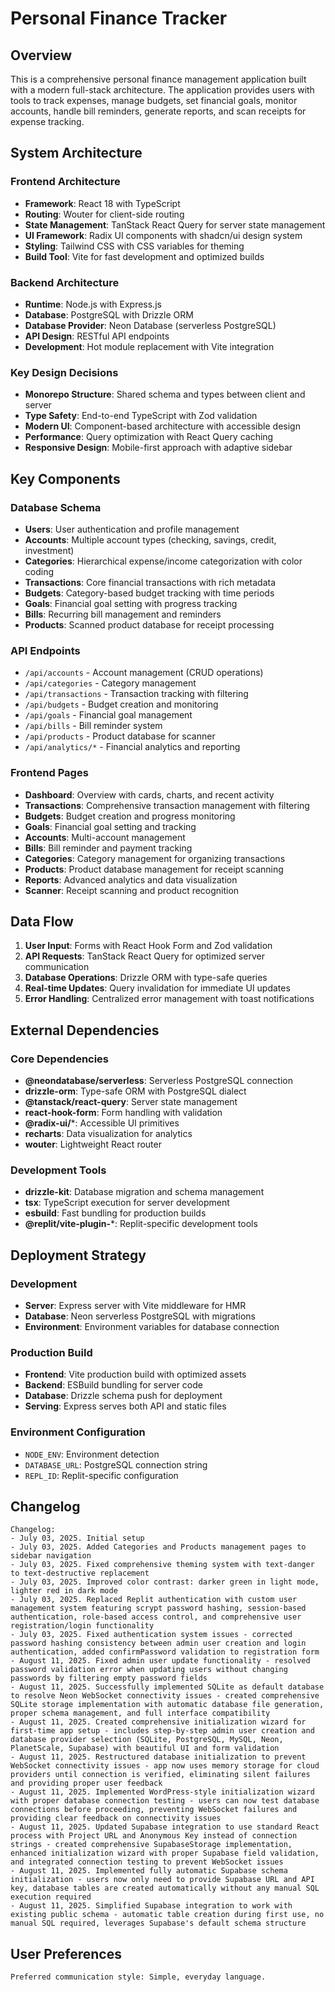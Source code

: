 # Personal Finance Tracker

## Overview

This is a comprehensive personal finance management application built with a modern full-stack architecture. The application provides users with tools to track expenses, manage budgets, set financial goals, monitor accounts, handle bill reminders, generate reports, and scan receipts for expense tracking.

## System Architecture

### Frontend Architecture
- **Framework**: React 18 with TypeScript
- **Routing**: Wouter for client-side routing
- **State Management**: TanStack React Query for server state management
- **UI Framework**: Radix UI components with shadcn/ui design system
- **Styling**: Tailwind CSS with CSS variables for theming
- **Build Tool**: Vite for fast development and optimized builds

### Backend Architecture
- **Runtime**: Node.js with Express.js
- **Database**: PostgreSQL with Drizzle ORM
- **Database Provider**: Neon Database (serverless PostgreSQL)
- **API Design**: RESTful API endpoints
- **Development**: Hot module replacement with Vite integration

### Key Design Decisions
- **Monorepo Structure**: Shared schema and types between client and server
- **Type Safety**: End-to-end TypeScript with Zod validation
- **Modern UI**: Component-based architecture with accessible design
- **Performance**: Query optimization with React Query caching
- **Responsive Design**: Mobile-first approach with adaptive sidebar

## Key Components

### Database Schema
- **Users**: User authentication and profile management
- **Accounts**: Multiple account types (checking, savings, credit, investment)
- **Categories**: Hierarchical expense/income categorization with color coding
- **Transactions**: Core financial transactions with rich metadata
- **Budgets**: Category-based budget tracking with time periods
- **Goals**: Financial goal setting with progress tracking
- **Bills**: Recurring bill management and reminders
- **Products**: Scanned product database for receipt processing

### API Endpoints
- `/api/accounts` - Account management (CRUD operations)
- `/api/categories` - Category management
- `/api/transactions` - Transaction tracking with filtering
- `/api/budgets` - Budget creation and monitoring
- `/api/goals` - Financial goal management
- `/api/bills` - Bill reminder system
- `/api/products` - Product database for scanner
- `/api/analytics/*` - Financial analytics and reporting

### Frontend Pages
- **Dashboard**: Overview with cards, charts, and recent activity
- **Transactions**: Comprehensive transaction management with filtering
- **Budgets**: Budget creation and progress monitoring
- **Goals**: Financial goal setting and tracking
- **Accounts**: Multi-account management
- **Bills**: Bill reminder and payment tracking
- **Categories**: Category management for organizing transactions
- **Products**: Product database management for receipt scanning
- **Reports**: Advanced analytics and data visualization
- **Scanner**: Receipt scanning and product recognition

## Data Flow

1. **User Input**: Forms with React Hook Form and Zod validation
2. **API Requests**: TanStack React Query for optimized server communication
3. **Database Operations**: Drizzle ORM with type-safe queries
4. **Real-time Updates**: Query invalidation for immediate UI updates
5. **Error Handling**: Centralized error management with toast notifications

## External Dependencies

### Core Dependencies
- **@neondatabase/serverless**: Serverless PostgreSQL connection
- **drizzle-orm**: Type-safe ORM with PostgreSQL dialect
- **@tanstack/react-query**: Server state management
- **react-hook-form**: Form handling with validation
- **@radix-ui/***: Accessible UI primitives
- **recharts**: Data visualization for analytics
- **wouter**: Lightweight React router

### Development Tools
- **drizzle-kit**: Database migration and schema management
- **tsx**: TypeScript execution for server development
- **esbuild**: Fast bundling for production builds
- **@replit/vite-plugin-***: Replit-specific development tools

## Deployment Strategy

### Development
- **Server**: Express server with Vite middleware for HMR
- **Database**: Neon serverless PostgreSQL with migrations
- **Environment**: Environment variables for database connection

### Production Build
- **Frontend**: Vite production build with optimized assets
- **Backend**: ESBuild bundling for server code
- **Database**: Drizzle schema push for deployment
- **Serving**: Express serves both API and static files

### Environment Configuration
- `NODE_ENV`: Environment detection
- `DATABASE_URL`: PostgreSQL connection string
- `REPL_ID`: Replit-specific configuration

## Changelog
```
Changelog:
- July 03, 2025. Initial setup
- July 03, 2025. Added Categories and Products management pages to sidebar navigation
- July 03, 2025. Fixed comprehensive theming system with text-danger to text-destructive replacement
- July 03, 2025. Improved color contrast: darker green in light mode, lighter red in dark mode
- July 03, 2025. Replaced Replit authentication with custom user management system featuring scrypt password hashing, session-based authentication, role-based access control, and comprehensive user registration/login functionality
- July 03, 2025. Fixed authentication system issues - corrected password hashing consistency between admin user creation and login authentication, added confirmPassword validation to registration form
- August 11, 2025. Fixed admin user update functionality - resolved password validation error when updating users without changing passwords by filtering empty password fields
- August 11, 2025. Successfully implemented SQLite as default database to resolve Neon WebSocket connectivity issues - created comprehensive SQLite storage implementation with automatic database file generation, proper schema management, and full interface compatibility
- August 11, 2025. Created comprehensive initialization wizard for first-time app setup - includes step-by-step admin user creation and database provider selection (SQLite, PostgreSQL, MySQL, Neon, PlanetScale, Supabase) with beautiful UI and form validation
- August 11, 2025. Restructured database initialization to prevent WebSocket connectivity issues - app now uses memory storage for cloud providers until connection is verified, eliminating silent failures and providing proper user feedback
- August 11, 2025. Implemented WordPress-style initialization wizard with proper database connection testing - users can now test database connections before proceeding, preventing WebSocket failures and providing clear feedback on connectivity issues
- August 11, 2025. Updated Supabase integration to use standard React process with Project URL and Anonymous Key instead of connection strings - created comprehensive SupabaseStorage implementation, enhanced initialization wizard with proper Supabase field validation, and integrated connection testing to prevent WebSocket issues
- August 11, 2025. Implemented fully automatic Supabase schema initialization - users now only need to provide Supabase URL and API key, database tables are created automatically without any manual SQL execution required
- August 11, 2025. Simplified Supabase integration to work with existing public schema - automatic table creation during first use, no manual SQL required, leverages Supabase's default schema structure
```

## User Preferences
```
Preferred communication style: Simple, everyday language.
```